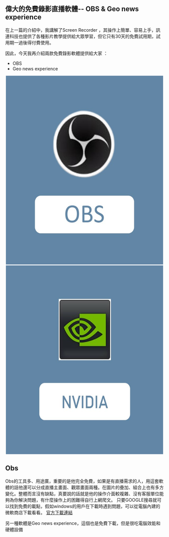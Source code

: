 ## 偉大的免費錄影直播軟體-- OBS & Geo news experience

在上一篇的介紹中，我講解了Screen Recorder ，其操作上簡單、容易上手，訊連科技也提供了各種影片教學提供給大眾學習，但它只有30天的免費試用期，試用期一過後得付費使用。

因此，今天我再介紹兩款免費錄影軟體提供給大家 ：
+ OBS
+ Geo news experience

<div align="center">
<center class ="half">
    <img src="https://github.com/Emilytear1205/OBS-STUDIO/blob/main/OBS2.jpg" width = "500"/ height = "600"/>
    <img src="https://github.com/Emilytear1205/OBS-STUDIO/blob/main/NVIDIA2.jpg" width = "500"/ height = "600"/>
</center>
</div>



## Obs

Obs的工具多、用途廣，重要的是他完全免費，如果是有直播需求的人，用這套軟體的話他還可以分成直播主畫面、觀眾畫面兩種。在圖片的疊加、組合上也有多方變化。整體而言沒有缺點，真要說的話就是他的操作介面較複雜、沒有客服單位能夠為你解決問題，有什麼操作上的困難得自行上網爬文。
只要GOOGLE搜尋就可以找到免費的載點，假如windows的用戶在下載時遇到問題，可以從電腦內建的微軟商店下載看看。
[官方下載連結](https://obsproject.com/zh-cn/download)


另一種軟體是Geo news experience，這個也是免費下載，但是很吃電腦效能和硬體設備

